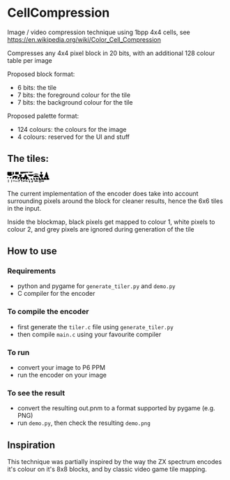 # CellCompression
Image / video compression technique using 1bpp 4x4 cells, see https://en.wikipedia.org/wiki/Color_Cell_Compression

Compresses any 4x4 pixel block in 20 bits, with an additional 128 colour table per image

Proposed block format: 
 * 6 bits: the tile
 * 7 bits: the foreground colour for the tile
 * 7 bits: the background colour for the tile

Proposed palette format:
 * 124 colours: the colours for the image
 * 4 colours: reserved for the UI and stuff

## The tiles:
![Tilemap](/blocks-withsurroundings.png)

The current implementation of the encoder does take into account surrounding pixels around the block for cleaner results, hence the 6x6 tiles in the input.

Inside the blockmap, black pixels get mapped to colour 1, white pixels to colour 2, and grey pixels are ignored during generation of the tile

## How to use

### Requirements
* python and pygame for `generate_tiler.py` and `demo.py`
* C compiler for the encoder

### To compile the encoder
* first generate the `tiler.c` file using `generate_tiler.py`
* then compile `main.c` using your favourite compiler

### To run
* convert your image to P6 PPM
* run the encoder on your image

### To see the result
* convert the resulting out.pnm to a format supported by pygame (e.g. PNG)
* run `demo.py`, then check the resulting `demo.png`

## Inspiration

This technique was partially inspired by the way the ZX spectrum encodes it's colour on it's 8x8 blocks, and by classic video game tile mapping.
